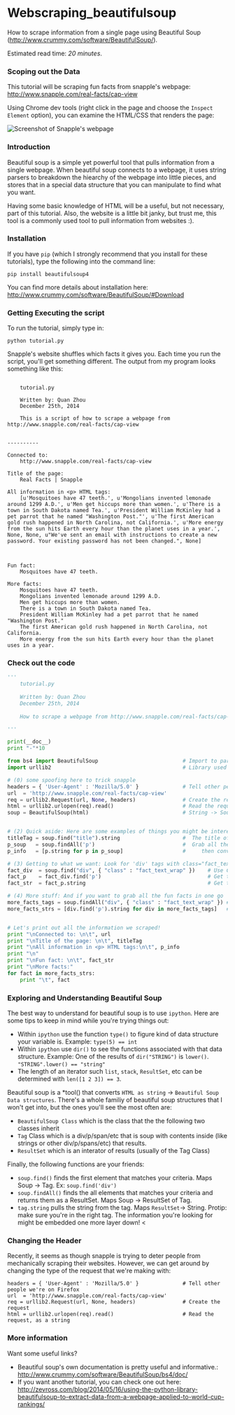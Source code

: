 Webscraping_beautifulsoup
==========


How to scrape information from a single page using Beautiful Soup (http://www.crummy.com/software/BeautifulSoup/).

Estimated read time: *20 minutes*.

<h3> Scoping out the Data </h3>

This tutorial will be scraping fun facts from snapple's webpage: http://www.snapple.com/real-facts/cap-view

Using Chrome dev tools (right click in the page and choose the `Inspect Element` option), you can examine the HTML/CSS that renders the page:

![Screenshot of Snapple's webpage](https://github.com/theleastinterestingcoder/Webscraping_beautifulsoup/blob/master/resources/snapple_webpage.png)


<h3> Introduction </h3>

Beautiful soup  is a simple yet powerful tool that pulls information from a single webpage. When beautiful soup connects to a webpage, it uses string parsers to breakdown the hiearchy of the webpage into little pieces, and stores that in a special data structure that you can manipulate to find what you want. 

Having some basic knowledge of HTML will be a useful, but not necessary, part of this tutorial. Also, the website is a little bit janky, but trust me, this tool is a commonly used tool to pull information from websites :). 

<h3> Installation </h3>

If you have `pip` (which I strongly recommend that you install for these tutorials), type the following into the command line:

```
pip install beautifulsoup4
```

You can find more details about installation here: http://www.crummy.com/software/BeautifulSoup/#Download



<h3> Getting Executing the script </h3>

To run the tutorial, simply type in:
```
python tutorial.py
```

Snapple's website shuffles which facts it gives you. Each time you run the script, you'll get something different. The output from my program looks something like this:

```

    tutorial.py
   
    Written by: Quan Zhou
    December 25th, 2014
    
    This is a script of how to scrape a webpage from http://www.snapple.com/real-facts/cap-view


----------

Connected to: 
    http://www.snapple.com/real-facts/cap-view

Title of the page: 
    Real Facts | Snapple

All information in <p> HTML tags:
    [u'Mosquitoes have 47 teeth.', u'Mongolians invented lemonade around 1299 A.D.', u'Men get hiccups more than women.', u'There is a town in South Dakota named Tea.', u'President William McKinley had a pet parrot that he named "Washington Post."', u'The first American gold rush happened in North Carolina, not California.', u'More energy from the sun hits Earth every hour than the planet uses in a year.', None, None, u"We've sent an email with instructions to create a new password. Your existing password has not been changed.", None]



Fun fact: 
    Mosquitoes have 47 teeth.

More facts:
    Mosquitoes have 47 teeth.
    Mongolians invented lemonade around 1299 A.D.
    Men get hiccups more than women.
    There is a town in South Dakota named Tea.
    President William McKinley had a pet parrot that he named "Washington Post."
    The first American gold rush happened in North Carolina, not California.
    More energy from the sun hits Earth every hour than the planet uses in a year.
```
<h3> Check out the code </h3>

```python
'''
    tutorial.py
   
    Written by: Quan Zhou
    December 25th, 2014
    
    How to scrape a webpage from http://www.snapple.com/real-facts/cap-view

'''

print(__doc__)
print "-"*10

from bs4 import BeautifulSoup                           # Import to parse HTML structure
import urllib2                                          # Library used to make connections to a webpage

# (0) some spoofing here to trick snapple
headers = { 'User-Agent' : 'Mozilla/5.0' }              # Tell other people we're on Firefox
url  = 'http://www.snapple.com/real-facts/cap-view'     
req = urllib2.Request(url, None, headers)               # Create the request
html = urllib2.urlopen(req).read()                      # Read the request, as a string
soup = BeautifulSoup(html)                              # String -> Soup (special data structure of information)


# (2) Quick aside: Here are some examples of things you might be interested in
titleTag = soup.find("title").string                    #  The title of the page: u'Real Facts | Snapple'
p_soup   = soup.findAll('p')                            #  Grab all the information wrapped in <p> tags
p_info   = [p.string for p in p_soup]                   #     then convert (Result set) -> List of Strings

# (3) Getting to what we want: Look for 'div' tags with class="fact_text_wrap"
fact_div  = soup.find("div", { "class" : "fact_text_wrap" })    # Use ChromeDevTools to uniquely identify this info
fact_p    = fact_div.find('p')                                  # Get the paragraph buried in the <div> tag
fact_str  = fact_p.string                                       # Get to your fun fact

# (4) More stuff: And if you want to grab all the fun facts in one go
more_facts_tags = soup.findAll("div", { "class" : "fact_text_wrap" }) # use findAll(), not find()
more_facts_strs = [div.find('p').string for div in more_facts_tags]   # For each div, look at the paragraph inside, and convert to string


# Let's print out all the information we scraped!
print "\nConnected to: \n\t", url
print "\nTitle of the page: \n\t", titleTag
print "\nAll information in <p> HTML tags:\n\t", p_info
print "\n"
print "\nFun fact: \n\t", fact_str
print "\nMore facts:"
for fact in more_facts_strs:
    print "\t", fact
```
<h3> Exploring and Understanding Beautiful Soup </h3>

The best way to understand for beautiful soup is to use `ipython`. Here are some tips to keep in mind while you're trying things out:

* Within `ipython` use the function `type()` to figure kind of data structure your variable is. Example: `type(5) == int`
* Within `ipython` use `dir()` to see the functions associated with that data structure. Example: One of the results of `dir("STRING")` is `lower()`. `"STRING".lower() == "string"`
* The length of an iterator such `list`, `stack`, `ResultSet`, etc can be determined with `len([1 2 3]) == 3`. 

   
Beautiful soup is a *tool() that converts `HTML as string` -> `Beautiful Soup Data structures`. There's a whole familiy of beautiful soup structures that I won't get into, but the ones you'll see the most often are:

* `BeautifulSoup Class` which is the class that the the following two classes inherit 
* `Tag` Class which is a div/p/span/etc that is soup with contents inside (like strings or other div/p/spans/etc) that results. 
* `ResultSet` which is an interator of results (usually of the Tag Class) 



Finally, the following functions are your friends:

* `soup.find()` finds the first element that matches your criteria. Maps Soup -> Tag. Ex: `soup.find('div')` 
* `soup.findAll()` finds the all elements that matches your criteria and returns them as a ResultSet. Maps Soup -> ResultSet of Tag. 
* `tag.string` pulls the string from the tag. Maps `ResultSet`-> String. Protip: make sure you're in the right tag. The information you're looking for might be embedded one more layer down! <

<h3> Changing the Header</h3>

Recently, it seems as though snapple is trying to deter people from mechanically scraping their websites. However, we can get around by changing the type of the request that we're making with:
```
headers = { 'User-Agent' : 'Mozilla/5.0' }              # Tell other people we're on Firefox
url  = 'http://www.snapple.com/real-facts/cap-view'    
req = urllib2.Request(url, None, headers)               # Create the request
html = urllib2.urlopen(req).read()                      # Read the request, as a string
```

<h3> More information </h3>

Want some useful links?
* Beautiful soup's own documentation is pretty useful and informative.: http://www.crummy.com/software/BeautifulSoup/bs4/doc/
* If you want another tutorial, you can check one out here: http://zevross.com/blog/2014/05/16/using-the-python-library-beautifulsoup-to-extract-data-from-a-webpage-applied-to-world-cup-rankings/

